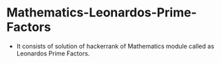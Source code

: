 # Mathematics-Leonardos-Prime-Factors
- It consists of solution of hackerrank of Mathematics module called as Leonardos Prime Factors.
